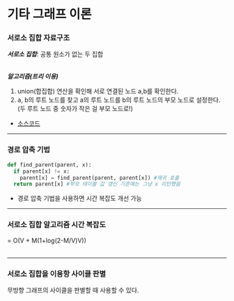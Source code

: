 # 기타 그래프 이론

### 서로소 집합 자료구조
__*서로소 집합*__: 공통 원소가 없는 두 집합<br><br>

__*알고리즘(트리 이용)*__<br>
1. union(합집합) 연산을 확인해 서로 연결된 노드 a,b를 확인한다. <br>
2. a, b의 루트 노드를 찾고 a의 루트 노드를 b의 루트 노드의 부모 노드로 설정한다. (두 루트 노드 중 숫자가 작은 걸 부모 노드로!)

 * [소스코드](./basic.py)

----

### 경로 압축 기법
```python
def find_parent(parent, x):
  if parent[x] != x:
    parent[x] = find_parent(parent, parent[x]) #재귀 호출
  return parent[x] #부모 테이블 값 갱신 기존에는 그냥 x 리턴했음
```

 * 경로 압축 기법을 사용하면 시간 복잡도 개선 가능

----

### 서로소 집합 알고리즘 시간 복잡도
= O(V + M(1+log(2-M/V)V))
<br><br>

----
### 서로소 집합을 이용항 사이클 판별
무방향 그래프의 사이클을 판별할 때 사용할 수 있다.
